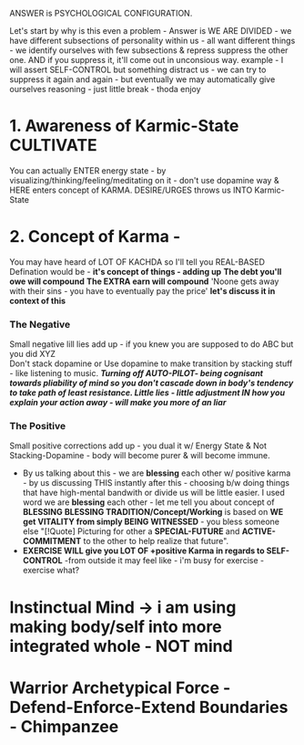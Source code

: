 ANSWER is PSYCHOLOGICAL CONFIGURATION.


Let's start by why is this even a problem - Answer is WE ARE DIVIDED - we have different subsections of personality within us - all want different things - we identify ourselves with few subsections & repress suppress the other one. AND if you suppress it, it'll come out in unconsious way. 
example - I will assert SELF-CONTROL but something distract us - we can try to suppress it again and again - but eventually we may automatically give ourselves reasoning - just little break - thoda enjoy 
# 1. Awareness of Karmic-State CULTIVATE 
You can actually ENTER energy state - by visualizing/thinking/feeling/meditating on it - don't use dopamine way & HERE enters concept of KARMA.
DESIRE/URGES throws us INTO Karmic-State
# 2. Concept of Karma -  
You may have heard of LOT OF KACHDA so I'll tell you REAL-BASED Defination would be - 
**it's concept of things - adding up**
**The debt you'll owe will compound**
**The EXTRA earn will compound**
'Noone gets away with their sins - you have to eventually pay the price'
**let's discuss it in context of this**
### The Negative
Small negative lill lies add up - if you knew you are supposed to do ABC but you did XYZ   
Don't stack dopamine or Use dopamine to make transition by stacking stuff - like listening to music.
***Turning off AUTO-PILOT- being cognisant towards pliability of mind so you don't cascade down in body's tendency to take path of least resistance. Little lies - little adjustment IN how you explain your action away - will make you more of an liar***

### The Positive
Small positive corrections add up - you dual it w/ Energy State & Not Stacking-Dopamine - body will become purer & will become immune. 
- By us talking about this - we are **blessing** each other w/ positive karma - by us discussing THIS instantly after this - choosing b/w doing things that have high-mental bandwith or divide us will be little easier. 
		I used word we are **blessing** each other - let me tell you about concept of **BLESSING**
		**BLESSING TRADITION/Concept/Working** is based on **WE get VITALITY from simply BEING WITNESSED** - you bless someone else
		"[!Quote] Picturing for other a **SPECIAL-FUTURE** and **ACTIVE-COMMITMENT** to the other to help realize that future". 
- **EXERCISE WILL give you LOT OF +positive Karma in regards to SELF-CONTROL** -from outside it may feel like - i'm busy for exercise - exercise what? 


# Instinctual Mind -> i am using making body/self into more integrated whole - NOT  mind 

# Warrior Archetypical Force - Defend-Enforce-Extend Boundaries -  Chimpanzee 